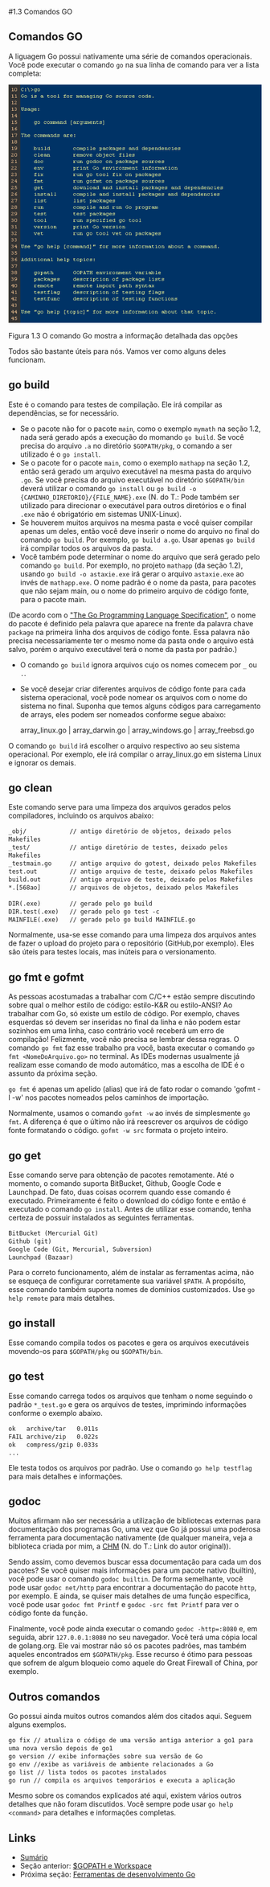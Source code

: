 #1.3 Comandos GO

## Comandos GO

A liguagem Go possui nativamente uma série de comandos operacionais. Você pode executar o comando `go` na sua linha de comando para ver a lista completa:

![](images/1.3.go.png?raw=true)

Figura 1.3 O comando Go mostra a informação detalhada das opções

Todos são bastante úteis para nós. Vamos ver como alguns deles funcionam.

## go build

Este é o comando para testes de compilação. Ele irá compilar as dependências, se for necessário.

- Se o pacote não for o pacote `main`, como o exemplo `mymath` na seção 1.2, nada será gerado após a execução do momando `go build`. Se você precisa do arquivo `.a` no diretório `$GOPATH/pkg`, o comando a ser utilizado é o `go install`.
- Se o pacote for o pacote `main`, como o exemplo `mathapp` na seção 1.2, então será gerado um arquivo executável na mesma pasta do arquivo `.go`. Se você precisa do arquivo executável no diretório `$GOPATH/bin` deverá utilizar o comando `go install` ou `go build -o {CAMINHO_DIRETORIO}/{FILE_NAME}.exe` (N. do T.: Pode também ser utilizado para direcionar o executável para outros diretórios e o final `.exe` não é obrigatório em sistemas UNIX-Linux).
- Se houverem muitos arquivos na mesma pasta e você quiser compilar apenas um deles, então você deve inserir o nome do arquivo no final do comando `go build`. Por exemplo, `go build a.go`. Usar apenas `go build` irá compilar todos os arquivos da pasta.
- Você também pode determinar o nome do arquivo que será gerado pelo comando `go build`. Por exemplo, no projeto `mathapp` (da seção 1.2), usando `go build -o astaxie.exe` irá gerar o arquivo `astaxie.exe` ao invés de `mathapp.exe`. O nome padrão é o nome da pasta, para pacotes que não sejam main, ou o nome do primeiro arquivo de código fonte, para o pacote main.

(De acordo com o ["The Go Programming Language Specification"](https://golang.org/ref/spec), o nome do pacote é definido pela palavra que aparece na frente da palavra chave `package` na primeira linha dos arquivos de código fonte. Essa palavra não precisa necessariamente ter o mesmo nome da pasta onde o arquivo está salvo, porém o arquivo executável terá o nome da pasta por padrão.)

- O comando `go build` ignora arquivos cujo os nomes comecem por `_` ou `.`.
- Se você desejar criar diferentes arquivos de código fonte para cada sistema operacional, você pode nomear os arquivos com o nome do sistema no final. Suponha que temos alguns códigos para carregamento de arrays, eles podem ser nomeados conforme segue abaixo:

	array_linux.go | array_darwin.go | array_windows.go | array_freebsd.go

O comando `go build` irá escolher o arquivo respectivo ao seu sistema operacional. Por exemplo, ele irá compilar o array_linux.go em sistema Linux e ignorar os demais.

## go clean

Este comando serve para uma limpeza dos arquivos gerados pelos compiladores, incluindo os arquivos abaixo:

	_obj/            // antigo diretório de objetos, deixado pelos Makefiles
	_test/           // antigo diretório de testes, deixado pelos Makefiles
	_testmain.go     // antigo arquivo do gotest, deixado pelos Makefiles
	test.out         // antigo arquivo de teste, deixado pelos Makefiles
	build.out        // antigo arquivo de teste, deixado pelos Makefiles
	*.[568ao]        // arquivos de objetos, deixado pelos Makefiles

	DIR(.exe)        // gerado pelo go build
	DIR.test(.exe)   // gerado pelo go test -c
	MAINFILE(.exe)   // gerado pelo go build MAINFILE.go

Normalmente, usa-se esse comando para uma limpeza dos arquivos antes de fazer o upload do projeto para o repositório (GitHub,por exemplo). Eles são úteis para testes locais, mas inúteis para o versionamento.

## go fmt e gofmt

As pessoas acostumadas a trabalhar com C/C++ estão sempre discutindo sobre qual o melhor estilo de código: estilo-K&R ou estilo-ANSI?
Ao trabalhar com Go, só existe um estilo de código. Por exemplo, chaves esquerdas só devem ser inseridas no final da linha e não podem estar sozinhos em uma linha, caso contrário você receberá um erro de compilação! Felizmente, você não precisa se lembrar dessa regras. O comando `go fmt` faz esse trabalho pra você, basta executar o comando `go fmt <NomeDoArquivo.go>` no terminal. As IDEs modernas usualmente já realizam esse comando de modo automático, mas a escolha de IDE é o assunto da próxima seção.

`go fmt`  é apenas um apelido (alias) que irá de fato rodar o comando 'gofmt -l -w' nos pacotes nomeados pelos caminhos de importação.

Normalmente, usamos o comando `gofmt -w` ao invés de simplesmente `go fmt`. A diferença é que o último não irá reescrever os arquivos de código fonte formatando o código. `gofmt -w src` formata o projeto inteiro.

## go get

Esse comando serve para obtenção de pacotes remotamente. Até o momento, o comando suporta BitBucket, Github, Google Code e Launchpad. De fato, duas coisas ocorrem quando esse comando é executado. Primeiramente é feito o download do código fonte e então é executado o comando `go install`. Antes de utilizar esse comando, tenha certeza de possuir instalados as seguintes ferramentas.

	BitBucket (Mercurial Git)
	Github (git)
	Google Code (Git, Mercurial, Subversion)
	Launchpad (Bazaar)

Para o correto funcionamento, além de instalar as ferramentas acima, não se esqueça de configurar corretamente sua variável `$PATH`. A propósito, esse comando também suporta nomes de domínios customizados. Use `go help remote` para mais detalhes.

## go install

Esse comando compila todos os pacotes e gera os arquivos executáveis movendo-os para `$GOPATH/pkg` ou `$GOPATH/bin`.

## go test

Esse comando carrega todos os arquivos que tenham o nome seguindo o padrão `*_test.go` e gera os arquivos de testes, imprimindo informações conforme o exemplo abaixo.

	ok   archive/tar   0.011s
	FAIL archive/zip   0.022s
	ok   compress/gzip 0.033s
	...

Ele testa todos os arquivos por padrão. Use o comando `go help testflag` para mais detalhes e informações.

## godoc

Muitos afirmam não ser necessária a utilização de bibliotecas externas para documentação dos programas Go, uma vez que Go já possui uma poderosa ferramenta para documentação nativamente (de qualquer maneira, veja a biblioteca criada por mim, a [CHM](https://github.com/astaxie/godoc) (N. do T.: Link do autor original)).

Sendo assim, como devemos buscar essa documentação para cada um dos pacotes?
Se você quiser mais informações para um pacote nativo (builtin), você pode usar o comando `godoc builtin`. De forma semelhante, você pode usar `godoc net/http` para encontrar a documentação do pacote `http`, por exemplo. E ainda, se quiser mais detalhes de uma função específica, você pode usar `godoc fmt Printf` e `godoc -src fmt Printf` para ver o código fonte da função.

Finalmente, você pode ainda executar o comando `godoc -http=:8080` e, em seguida, abrir `127.0.0.1:8080` no seu navegador. Você terá uma cópia local de golang.org. Ele vai mostrar não só os pacotes padrões, mas também aqueles encontrados em `$GOPATH/pkg`. Esse recurso é ótimo para pessoas que sofrem de algum bloqueio como aquele do Great Firewall of China, por exemplo.

## Outros comandos

Go possui ainda muitos outros comandos além dos citados aqui. Seguem alguns exemplos.

	go fix // atualiza o código de uma versão antiga anterior a go1 para uma nova versão depois de go1
	go version // exibe informações sobre sua versão de Go
	go env //exibe as variáveis de ambiente relacionados a Go
	go list // lista todos os pacotes instalados
	go run // compila os arquivos temporários e executa a aplicação

Mesmo sobre os comandos explicados até aqui, existem vários outros detalhes que não foram discutidos. Você sempre pode usar `go help <command>` para detalhes e informações completas.

## Links

- [Sumário](preface.md)
- Seção anterior: [$GOPATH e Workspace](01.2.md)
- Próxima seção: [Ferramentas de desenvolvimento Go](01.4.md)

